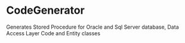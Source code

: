 CodeGenerator
=============

Generates Stored Procedure for Oracle and Sql Server database, Data Access Layer Code and Entity classes
